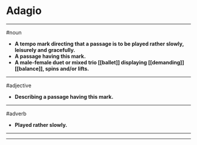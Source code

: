 # Adagio
---
#noun
- **A tempo mark directing that a passage is to be played rather slowly, leisurely and gracefully.**
- **A passage having this mark.**
- **A male-female duet or mixed trio [[ballet]] displaying [[demanding]] [[balance]], spins and/or lifts.**
---
#adjective
- **Describing a passage having this mark.**
---
#adverb
- **Played rather slowly.**
---
---
